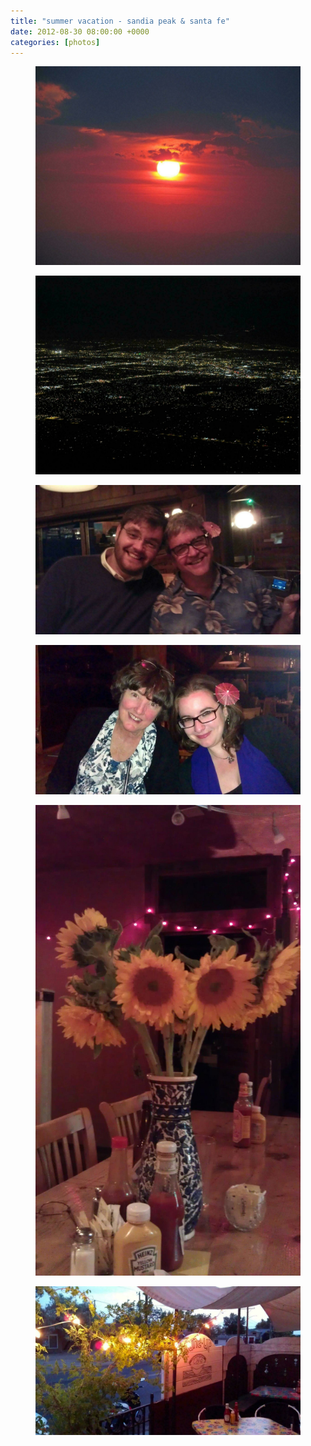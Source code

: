 ```yaml
---
title: "summer vacation - sandia peak & santa fe"
date: 2012-08-30 08:00:00 +0000
categories: [photos]
---
```

<div class="gallery">
  <div class="gallery__column">
   <figure class="gallery__thumb">
   <img src="/assets/img/5082cc97a3.jpg" class="gallery__image">
</figure>
   <figure class="gallery__thumb">
   <img src="/assets/img/0c1ea320e0.jpg" class="gallery__image">
</figure>
</div>
   <div class="gallery__column">
      <figure class="gallery__thumb">
   <img src="/assets/img/cc5a1b4f4c.jpg" class="gallery__image">
</figure>
   <figure class="gallery__thumb">
   <img src="/assets/img/61191b53e1.jpg" class="gallery__image">
</figure>
</div>
   <div class="gallery__column">
      <figure class="gallery__thumb">
   <img src="/assets/img/fec8662036.jpg" class="gallery__image">
</figure>
   <figure class="gallery__thumb">
   <img src="/assets/img/96910bf5ff.jpg" class="gallery__image">
</figure>
</div>
</div>